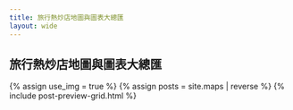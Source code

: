 ```yaml
---
title: 旅行熱炒店地圖與圖表大總匯
layout: wide
---
```


<h2>旅行熱炒店地圖與圖表大總匯</h2>

{% assign use_img = true %}
{% assign posts = site.maps | reverse %}
{% include post-preview-grid.html %}